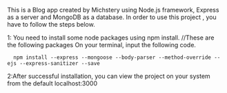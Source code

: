 This is a Blog app created by Michstery using Node.js framework, Express as a server and MongoDB as a database. 
In order to use this project , you have to follow the steps below.

1: You need to install some node packages using npm install.
     //These are the following packages
      On your terminal, input the following code.
      
      
      npm install --express --mongoose --body-parser --method-override --ejs --express-sanitizer --save
      
      
    
2:After successful installation, you can view the project on your system from the default localhost:3000
